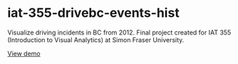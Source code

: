 iat-355-drivebc-events-hist
===========================

Visualize driving incidents in BC from 2012. Final project created for IAT 355 (Introduction to Visual Analytics) at Simon Fraser University.

<a href="http://dannyblackstock.github.io/iat-355-drivebc-events-hist/" target="_blank">View demo</a>
